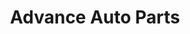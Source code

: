 ---
title: "Advance Auto Parts"
url: /vero-beach/advance-auto-parts-9th-street-southwest/
shop: car parts
---